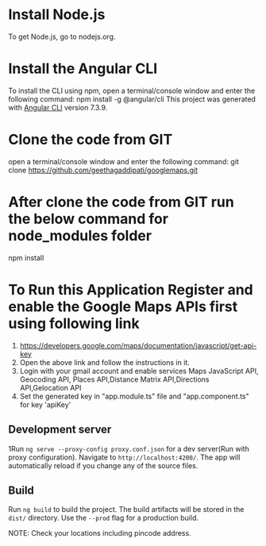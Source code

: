 # Install Node.js
To get Node.js, go to nodejs.org.

# Install the Angular CLI
To install the CLI using npm, open a terminal/console window and enter the following command:
npm install -g @angular/cli
This project was generated with [Angular CLI](https://github.com/angular/angular-cli) version 7.3.9.

# Clone the code from GIT
open a terminal/console window and enter the following command:
git clone https://github.com/geethagaddipati/googlemaps.git

# After clone the code from GIT run the below command for node_modules folder
npm install 

# To Run this Application Register and enable the Google Maps APIs first using following link
1. https://developers.google.com/maps/documentation/javascript/get-api-key
2. Open the above link and follow the instructions in it.
3. Login with your gmail account and enable services Maps JavaScript API, Geocoding API, Places API,Distance Matrix API,Directions API,Gelocation API
4. Set the generated key in "app.module.ts" file and "app.component.ts" for key 'apiKey'

## Development server
1Run `ng serve --proxy-config proxy.conf.json` for a dev server(Run with proxy configuration). Navigate to `http://localhost:4200/`. The app will automatically reload if you change any of the source files.


## Build
Run `ng build` to build the project. The build artifacts will be stored in the `dist/` directory. Use the `--prod` flag for a production build.


NOTE: Check your locations including pincode address.

